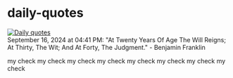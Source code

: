 # daily-quotes

[![Daily quotes](https://github.com/ceepu8/daily-quotes/actions/workflows/daily-quote.yml/badge.svg)](https://github.com/ceepu8/daily-quotes/actions/workflows/daily-quote.yml)<br/>
September 16, 2024 at 04:41 PM: "At Twenty Years Of Age The Will Reigns; At Thirty, The Wit; And At Forty, The Judgment." - Benjamin Franklin

my check
my check
my check
my check
my check
my check
my check
my check
